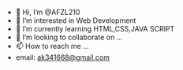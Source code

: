 - 👋 Hi, I’m @AFZL210
- 👀 I’m interested in Web Development
- 🌱 I’m currently learning HTML,CSS,JAVA SCRIPT
- 💞️ I’m looking to collaborate on ...
- 📫 How to reach me ...
- email: ak341668@gmail.com

<!---
AFZL210/AFZL210 is a ✨ special ✨ repository because its `README.md` (this file) appears on your GitHub profile.
You can click the Preview link to take a look at your changes.
--->
